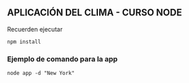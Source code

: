 ## APLICACIÓN DEL CLIMA - CURSO NODE


Recuerden ejecutar 
```
npm install
```

### Ejemplo de comando para la app
```
node app -d "New York"
```